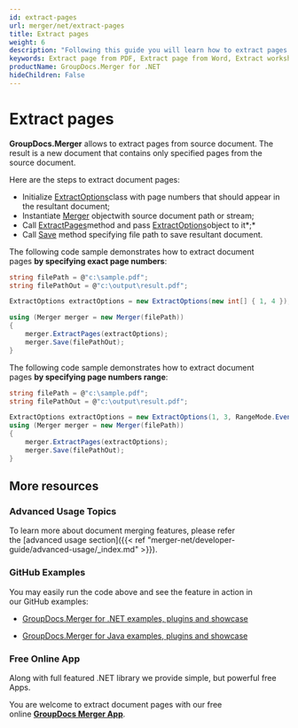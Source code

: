 ```yaml
---
id: extract-pages
url: merger/net/extract-pages
title: Extract pages
weight: 6
description: "Following this guide you will learn how to extract pages from PDF, Word, Excel, PowerPoint and many other file types using GroupDocs.Merger for .NET."
keywords: Extract page from PDF, Extract page from Word, Extract worksheet from Excel, Extract slide from PowerPoint, Extract document pages
productName: GroupDocs.Merger for .NET
hideChildren: False
---
```

# Extract pages 

**GroupDocs.Merger** allows to extract pages from source document. The result is a new document that contains only specified pages from the source document.

Here are the steps to extract document pages:

*   Initialize [ExtractOptions](https://apireference.groupdocs.com/net/merger/groupdocs.merger.domain.options/extractoptions)class with page numbers that should appear in the resultant document;
*   Instantiate [Merger](https://apireference.groupdocs.com/net/merger/groupdocs.merger/merger) objectwith source document path or stream;
*   Call [ExtractPages](https://apireference.groupdocs.com/net/merger/groupdocs.merger/merger/methods/extractpages)method and pass [ExtractOptions](https://apireference.groupdocs.com/net/merger/groupdocs.merger.domain.options/extractoptions)object to it*;*
*   Call [Save](https://apireference.groupdocs.com/net/merger/groupdocs.merger.merger/save/methods/1) method specifying file path to save resultant document.

The following code sample demonstrates how to extract document pages **by specifying exact page numbers**:

```csharp
string filePath = @"c:\sample.pdf";
string filePathOut = @"c:\output\result.pdf";

ExtractOptions extractOptions = new ExtractOptions(new int[] { 1, 4 }); // Resultant document will contain pages 1 and 4

using (Merger merger = new Merger(filePath))
{
    merger.ExtractPages(extractOptions);
    merger.Save(filePathOut);
}
```

The following code sample demonstrates how to extract document pages **by specifying page numbers range**:

```csharp
string filePath = @"c:\sample.pdf";
string filePathOut = @"c:\output\result.pdf";

ExtractOptions extractOptions = new ExtractOptions(1, 3, RangeMode.EvenPages); // Resultant document will contain page 2
using (Merger merger = new Merger(filePath))
{
	merger.ExtractPages(extractOptions);
    merger.Save(filePathOut);
}
```

## More resources

### Advanced Usage Topics 

To learn more about document merging features, please refer the [advanced usage section]({{< ref "merger-net/developer-guide/advanced-usage/_index.md" >}}).

### GitHub Examples 

You may easily run the code above and see the feature in action in our GitHub examples:

*   [GroupDocs.Merger for .NET examples, plugins and showcase](https://github.com/groupdocs-merger/GroupDocs.Merger-for-.NET)
    
*   [GroupDocs.Merger for Java examples, plugins and showcase](https://github.com/groupdocs-merger/GroupDocs.Merger-for-Java)
    

### Free Online App 

Along with full featured .NET library we provide simple, but powerful free Apps.

You are welcome to extract document pages with our free online **[GroupDocs Merger App](https://products.groupdocs.app/merger)**.

